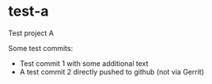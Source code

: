 # test-a
Test project A

Some test commits:
* Test commit 1 with some additional text
* A test commit 2 directly pushed to github (not via Gerrit)
